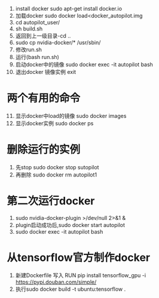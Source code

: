 1. install docker
sudo apt-get install docker.io
2. 加载docker
sudo docker load<docker_autopilot.img
3. cd autopilot_user/
4. sh build.sh
5. 返回到上一级目录-cd ..
6. sudo cp nvidia-docker/* /usr/sbin/
7. 修改run.sh
8. 运行(bash run.sh)
9. 启动docker中的镜像
sudo docker exec -it autopilot bash
10. 退出docker 镜像实例 exit

# 两个有用的命令
11. 显示docker中load的镜像 sudo docker images
12. 显示docker实例 sudo docker ps

# 删除运行的实例
1. 先stop
sudo docker stop sutopilot
2. 再删除
sudo docker rm autopilot1

# 第二次运行docker
1. sudo nvidia-docker-plugin >/dev/null 2>&1 &
2. plugin启动成功后,sudo docker start autopilot
3. sudo docker exec -it autopilot bash

# 从tensorflow官方制作docker
1. 新建Dockerfile
写入 RUN pip install tensorflow_gpu -i https://pypi.douban.com/simple/
2. 执行sudo docker build -t ubuntu:tensorflow .
